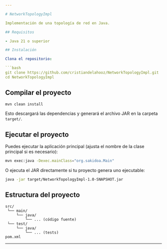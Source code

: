 ```yaml
---

# NetworkTopologyImpl

Implementación de una topología de red en Java.

## Requisitos

- Java 21 o superior

## Instalación

Clona el repositorio:

```bash
git clone https://github.com/cristiandelahooz/NetworkTopologyImpl.git
cd NetworkTopologyImpl
```

## Compilar el proyecto

```bash
mvn clean install
```

Esto descargará las dependencias y generará el archivo JAR en la carpeta `target/`.

## Ejecutar el proyecto

Puedes ejecutar la aplicación principal (ajusta el nombre de la clase principal si es necesario):

```bash
mvn exec:java -Dexec.mainClass="org.sakidoa.Main"
```

O ejecuta el JAR directamente si tu proyecto genera uno ejecutable:

```bash
java -jar target/NetworkTopologyImpl-1.0-SNAPSHOT.jar
```

## Estructura del proyecto

```
src/
 └── main/
     └── java/
         └── ... (código fuente)
 └── test/
     └── java/
         └── ... (tests)
pom.xml
```
---
```

